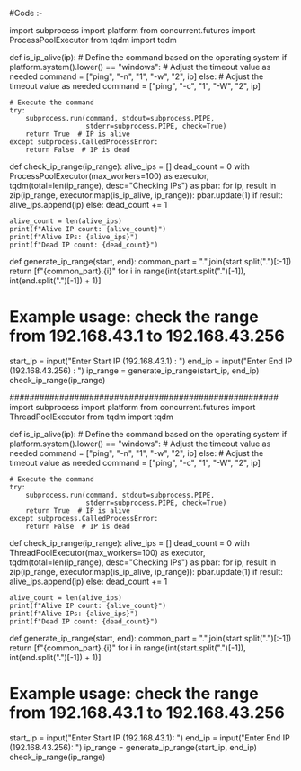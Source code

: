 #Code :-

import subprocess
import platform
from concurrent.futures import ProcessPoolExecutor
from tqdm import tqdm


def is_ip_alive(ip):
    # Define the command based on the operating system
    if platform.system().lower() == "windows":
        # Adjust the timeout value as needed
        command = ["ping", "-n", "1", "-w", "2", ip]
    else:
        # Adjust the timeout value as needed
        command = ["ping", "-c", "1", "-W", "2", ip]

    # Execute the command
    try:
        subprocess.run(command, stdout=subprocess.PIPE,
                       stderr=subprocess.PIPE, check=True)
        return True  # IP is alive
    except subprocess.CalledProcessError:
        return False  # IP is dead


def check_ip_range(ip_range):
    alive_ips = []
    dead_count = 0
    with ProcessPoolExecutor(max_workers=100) as executor, tqdm(total=len(ip_range), desc="Checking IPs") as pbar:
        for ip, result in zip(ip_range, executor.map(is_ip_alive, ip_range)):
            pbar.update(1)
            if result:
                alive_ips.append(ip)
            else:
                dead_count += 1

    alive_count = len(alive_ips)
    print(f"Alive IP count: {alive_count}")
    print(f"Alive IPs: {alive_ips}")
    print(f"Dead IP count: {dead_count}")


def generate_ip_range(start, end):
    common_part = ".".join(start.split(".")[:-1])
    return [f"{common_part}.{i}" for i in range(int(start.split(".")[-1]), int(end.split(".")[-1]) + 1)]


# Example usage: check the range from 192.168.43.1 to 192.168.43.256
start_ip = input("Enter Start IP (192.168.43.1) : ")
end_ip = input("Enter End IP (192.168.43.256) : ")
ip_range = generate_ip_range(start_ip, end_ip)
check_ip_range(ip_range)

######################################################
import subprocess
import platform
from concurrent.futures import ThreadPoolExecutor
from tqdm import tqdm


def is_ip_alive(ip):
    # Define the command based on the operating system
    if platform.system().lower() == "windows":
        # Adjust the timeout value as needed
        command = ["ping", "-n", "1", "-w", "2", ip]
    else:
        # Adjust the timeout value as needed
        command = ["ping", "-c", "1", "-W", "2", ip]

    # Execute the command
    try:
        subprocess.run(command, stdout=subprocess.PIPE,
                       stderr=subprocess.PIPE, check=True)
        return True  # IP is alive
    except subprocess.CalledProcessError:
        return False  # IP is dead


def check_ip_range(ip_range):
    alive_ips = []
    dead_count = 0
    with ThreadPoolExecutor(max_workers=100) as executor, tqdm(total=len(ip_range), desc="Checking IPs") as pbar:
        for ip, result in zip(ip_range, executor.map(is_ip_alive, ip_range)):
            pbar.update(1)
            if result:
                alive_ips.append(ip)
            else:
                dead_count += 1

    alive_count = len(alive_ips)
    print(f"Alive IP count: {alive_count}")
    print(f"Alive IPs: {alive_ips}")
    print(f"Dead IP count: {dead_count}")


def generate_ip_range(start, end):
    common_part = ".".join(start.split(".")[:-1])
    return [f"{common_part}.{i}" for i in range(int(start.split(".")[-1]), int(end.split(".")[-1]) + 1)]


# Example usage: check the range from 192.168.43.1 to 192.168.43.256
start_ip = input("Enter Start IP (192.168.43.1): ")
end_ip = input("Enter End IP (192.168.43.256): ")
ip_range = generate_ip_range(start_ip, end_ip)
check_ip_range(ip_range)
